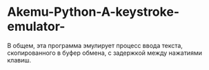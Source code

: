 # Akemu-Python-A-keystroke-emulator-
В общем, эта программа эмулирует процесс ввода текста, скопированного в буфер обмена, с задержкой между нажатиями клавиш.
